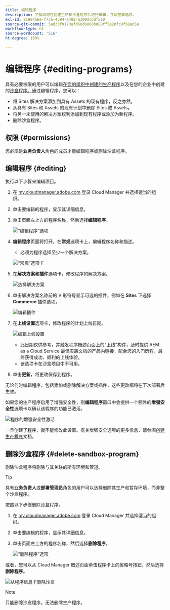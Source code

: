```yaml
---
title: 编辑程序
description: 了解如何在创建生产和沙盒程序后进行编辑，并调整其选项。
exl-id: 819e4a6e-f77a-4594-a402-a300dcbdf510
source-git-commit: 5ad33f0173afd68d8868b088ff5e20fc9f58ad5a
workflow-type: ht
source-wordcount: '516'
ht-degree: 100%

---
```


# 编辑程序 {#editing-programs}

具有必要权限的用户可以编辑[在您的组织中创建的生产程序](creating-production-programs.md)以及在您的企业中创建的[沙盒程序。](creating-sandbox-programs.md)通过编辑程序，您可以：

* 将 Sites 解决方案添加到具有 Assets 的现有程序，反之亦然。
* 从具有 Sites 和 Assets 的现有计划中删除 Sites 或 Assets。
* 将另一未使用的解决方案权利添加到现有程序或添加为新程序。
* 删除沙盒程序。

## 权限 {#permissions}

您必须是&#x200B;**业务负责人**&#x200B;角色的成员才能编辑程序或删除沙盒程序。

## 编辑程序 {#editing}

执行以下步骤来编辑项目。

1. 在 [my.cloudmanager.adobe.com](https://my.cloudmanager.adobe.com/) 登录 Cloud Manager 并选择适当的组织。

1. 单击要编辑的程序，显示其详细信息。

1. 单击页面左上方的程序名称，然后选择&#x200B;**编辑程序**。

   ![“编辑程序”选项](assets/edit-program-overview.png)

1. **编辑程序**&#x200B;页面将打开。在&#x200B;**常规**&#x200B;选项卡上，编辑程序名称和描述。

   * 必须为程序选择至少一个解决方案。

   ![“常规”选项卡](assets/edit-program-prod1.png)

1. 在&#x200B;**解决方案和插件**&#x200B;选项卡，修改程序的解决方案。

   ![选择解决方案](assets/edit-prg.png)

1. 单击解决方案名称前的 V 形符号显示可选的插件，例如在 **Sites** 下选择 **Commerce** 插件选项。

   ![编辑插件](assets/edit-program-add-on.png)

1. 在&#x200B;**上线设置**&#x200B;选项卡，修改程序的计划上线日期。

   ![编辑上线设置](assets/edit-program-go-live.png)

   * 此日期仅供参考，并触发程序概述页面上的“上线”构件，及时提供 AEM as a Cloud Service 最佳实践文档的产品内链接，配合您的入门历程，最终获得成功、顺利的上线体验。
   * 该选项卡在沙盒项目中不可用。

1. 单击&#x200B;**更新**，将更改保存到程序。

无论何时编辑程序，包括添加或删除解决方案或插件，这些更改都将在下次部署后生效。

如果您的生产程序启用了增强安全性，则&#x200B;**编辑程序**&#x200B;窗口中会提供一个额外的&#x200B;**增强安全性**&#x200B;选项卡以确认该程序的功能已激活。

![程序的增强安全性激活](assets/edit-program-enhanced.png)

一旦创建了程序，就不能修改此设置。有关增强安全选项的更多信息，请参阅[创建生产程序](creating-production-programs.md)文档。

## 删除沙盒程序 {#delete-sandbox-program}

删除沙盒程序将删除与其关联的所有环境和管道。

>[!TIP]
>
>具有&#x200B;**业务负责人**&#x200B;或&#x200B;**部署管理员**&#x200B;角色的用户可以选择删除其生产和暂存环境，而非整个沙盒程序。

按照以下步骤删除沙盒程序。

1. 在 [my.cloudmanager.adobe.com](https://my.cloudmanager.adobe.com/) 登录 Cloud Manager 并选择适当的组织。

1. 单击要编辑的程序，显示其详细信息。

1. 单击页面左上方的程序名称，然后选择&#x200B;**删除程序**。

   ![“删除程序”选项](assets/delete-sandbox1.png)

或者，您可以从 Cloud Manager 概述页面单击程序卡上的省略号按钮，然后选择&#x200B;**删除程序**。

![从程序信息卡删除沙盒](assets/delete-sandbox2.png)

>[!NOTE]
>
>只能删除沙盒程序。无法删除生产程序。
